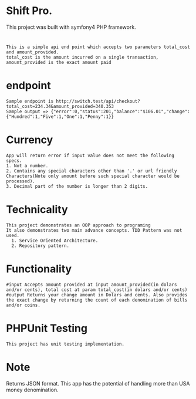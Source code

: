 # Shift Pro.
This project was built with symfony4 PHP framework.
#
    This is a simple api end point which accepts two parameters total_cost and amount_provided.
    total_cost is the amount incurred on a single transaction, amount_provided is the exact amount paid
#   endpoint
    Sample endpoint is http://switch.test/api/checkout?total_cost=234.34&amount_provided=340.353
    Sample output => {"error":0,"status":201,"balance":"$106.01","change":{"Hundred":1,"Five":1,"One":1,"Penny":1}}

#   Currency
    App will return error if input value does not meet the following specs.
    1. Not a number.
    2. Contains any special characters other than '.' or url friendly Characters(Note only amount before such special character would be processed).
    3. Decimal part of the number is longer than 2 digits.

#   Technicality
    This project demonstrates an OOP approach to programing
    It also demonstrates two main advance concepts. TDD Pattern was not used.
      1. Service Oriented Architecture.
      2. Repository pattern.

#   Functionality
    #input Accepts amount provided at input amount_provided(in dolars and/or cents), total cost at param total_cost(in dolars and/or cents)
    #output Returns your change amount in Dolars and cents. Also provides the exact change by returning the count of each denomination of bills and/or coins.

#   PHPUnit Testing
    This project has unit testing implementation.

#  Note
   Returns JSON format.
   This app has the potential of handling more than USA money denomination.
